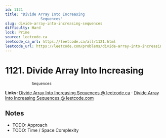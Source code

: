 ```yaml
--- 
id: 1121
title: "Divide Array Into Increasing
                Sequences"
slug: divide-array-into-increasing-sequences
difficulty: Hard
lock: Prime
source: leetcode.ca
leetcode_ca_url: https://leetcode.ca/all/1121.html
leetcode_url: https://leetcode.com/problems/divide-array-into-increasing-sequences/
---
```


# 1121. Divide Array Into Increasing
                Sequences

**Links:** [Divide Array Into Increasing
                Sequences @ leetcode.ca](https://leetcode.ca/all/1121.html) · [Divide Array Into Increasing
                Sequences @ leetcode.com](https://leetcode.com/problems/divide-array-into-increasing-sequences/)

## Notes
- TODO: Approach
- TODO: Time / Space Complexity
